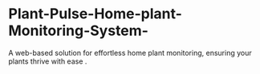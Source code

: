 # Plant-Pulse-Home-plant-Monitoring-System-
A web-based solution for effortless home plant monitoring, ensuring your plants thrive with ease .
